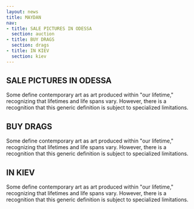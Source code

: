 ```yaml
---
layout: news
title: MAYDAN
nav:
- title: SALE PICTURES IN ODESSA
  section: auction
- title: BUY DRAGS
  section: drags
- title: IN KIEV
  section: kiev  
---
```


<div class="section" id="auction"/>

## SALE PICTURES IN ODESSA

Some define contemporary art as art produced within "our lifetime," recognizing that lifetimes and life spans vary. However, there is a recognition that this generic definition is subject to specialized limitations.

<div class="section" id="drags"/>

## BUY DRAGS

Some define contemporary art as art produced within "our lifetime," recognizing that lifetimes and life spans vary. However, there is a recognition that this generic definition is subject to specialized limitations.

<div class="section" id="kiev"/>

## IN KIEV

Some define contemporary art as art produced within "our lifetime," recognizing that lifetimes and life spans vary. However, there is a recognition that this generic definition is subject to specialized limitations.
